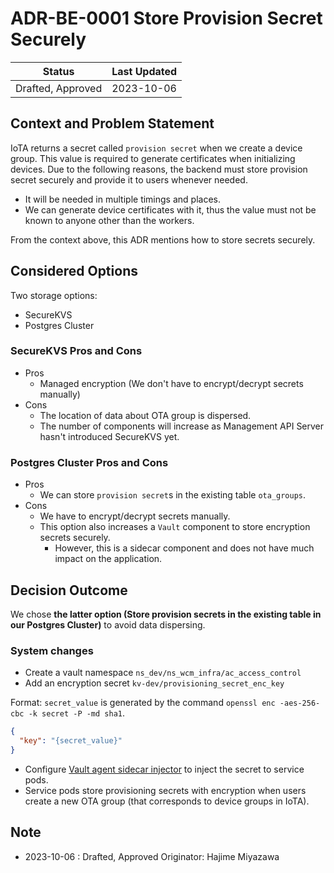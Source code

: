 # ADR-BE-0001 Store Provision Secret Securely

| Status            | Last Updated |
| ----------------- | ------------ |
| Drafted, Approved | 2023-10-06   |

## Context and Problem Statement

IoTA returns a secret called `provision secret` when we create a device group.
This value is required to generate certificates when initializing devices.
Due to the following reasons, the backend must store provision secret securely and provide it to users whenever needed.

- It will be needed in multiple timings and places.
- We can generate device certificates with it, thus the value must not be known to anyone other than the workers.

From the context above, this ADR mentions how to store secrets securely.

## Considered Options

Two storage options:

- SecureKVS
- Postgres Cluster

### SecureKVS Pros and Cons

- Pros
  - Managed encryption (We don't have to encrypt/decrypt secrets manually)
- Cons
  - The location of data about OTA group is dispersed.
  - The number of components will increase as Management API Server hasn't introduced SecureKVS yet.

### Postgres Cluster Pros and Cons

- Pros
  - We can store `provision secret`s in the existing table `ota_groups`.
- Cons
  - We have to encrypt/decrypt secrets manually.
  - This option also increases a `Vault` component to store encryption secrets securely.
    - However, this is a sidecar component and does not have much impact on the application.

## Decision Outcome

We chose **the latter option (Store provision secrets in the existing table in our Postgres Cluster)** to avoid data dispersing.

### System changes

- Create a vault namespace `ns_dev/ns_wcm_infra/ac_access_control`
- Add an encryption secret `kv-dev/provisioning_secret_enc_key`

Format:
`secret_value` is generated by the command `openssl enc -aes-256-cbc -k secret -P -md sha1`.

```json
{
  "key": "{secret_value}"
}
```

- Configure [Vault agent sidecar injector](https://developer.hashicorp.com/vault/docs/platform/k8s/injector) to inject the secret to service pods.
- Service pods store provisioning secrets with encryption when users create a new OTA group (that corresponds to device groups in IoTA).

## Note

- 2023-10-06 : Drafted, Approved Originator: Hajime Miyazawa

